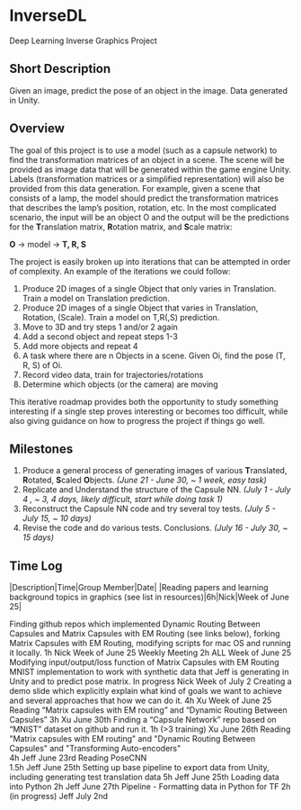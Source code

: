 # InverseDL

Deep Learning Inverse Graphics Project

## Short Description

Given an image, predict the pose of an object in the image. Data generated in Unity.

## Overview

The goal of this project is to use a model (such as a capsule network) to find the transformation matrices of an object in a scene. The scene will be provided as image data that will be generated within the game engine Unity. Labels (transformation matrices or a simplified representation) will also be provided from this data generation. For example, given a scene that consists of a lamp, the model should predict the transformation matrices that describes the lamp’s position, rotation, etc. In the most complicated scenario, the input will be an object O and the output will be the predictions for the **T**ranslation matrix, **R**otation matrix, and **S**cale matrix:

**O** -> model -> **T, R, S**

The project is easily broken up into iterations that can be attempted in order of complexity. An example of the iterations we could follow:

1. Produce 2D images of a single Object that only varies in Translation. Train a model on Translation prediction.
2. Produce 2D images of a single Object that varies in Translation, Rotation, (Scale). Train a model on T,R(,S) prediction.
3. Move to 3D and try steps 1 and/or 2 again
4. Add a second object and repeat steps 1-3
5. Add more objects and repeat 4
6. A task where there are n Objects in a scene. Given Oi, find the pose (T, R, S) of Oi.
7. Record video data, train for trajectories/rotations
8. Determine which objects (or the camera) are moving

This iterative roadmap provides both the opportunity to study something interesting if a single step proves interesting or becomes too difficult, while also giving guidance on how to progress the project if things go well.

## Milestones

1. Produce a general process of generating images of various **T**ranslated, **R**otated, **S**caled **O**bjects. *(June 21 - June 30, ~ 1 week, easy task)*
2. Replicate and Understand the structure of the Capsule NN. *(July 1 - July 4 , ~ 3, 4 days, likely difficult, start while doing task 1)*
3. Reconstruct the Capsule NN code and try several toy tests. *(July 5 - July 15, ~ 10 days)*
4. Revise the code and do various tests. Conclusions. *(July 16 - July 30, ~ 15 days)*


## Time Log


|Description|Time|Group Member|Date|
|Reading papers and learning background topics in graphics (see list in resources)|6h|Nick|Week of June 25|

Finding github repos which implemented Dynamic Routing Between Capsules and Matrix Capsules with EM Routing (see links below), forking Matrix Capsules with EM Routing, modifying scripts for mac OS and running it locally.
1h
Nick
Week of June 25
Weekly Meeting
2h
ALL
Week of June 25
Modifying input/output/loss function of Matrix Capsules with EM Routing MNIST implementation to work with synthetic data that Jeff is generating in Unity and to predict pose matrix.
In progress
Nick
Week of July 2
Creating a demo slide which explicitly explain what kind of goals we want to achieve and several approaches that how we can do it.
4h 
Xu
Week of June 25
Reading “Matrix capsules with EM routing” and “Dynamic Routing Between Capsules”
3h
Xu
June 30th
Finding a “Capsule Network” repo based on “MNIST” dataset on github and run it. 
1h (>3 training)
Xu
June 26th
Reading "Matrix capsules with EM routing" and "Dynamic Routing Between Capsules" and "Transforming Auto-encoders"        
4h
Jeff
June 23rd
Reading PoseCNN       
1.5h
Jeff
June 25th
Setting up base pipeline to export data from Unity, including generating test translation data
5h
Jeff
June 25th
Loading data into Python
2h
Jeff
June 27th
Pipeline - Formatting data in Python for TF 
2h (in progress)
Jeff
July 2nd


